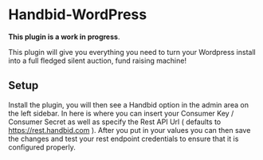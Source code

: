 # Handbid-WordPress

**This plugin is a work in progress**.

This plugin will give you everything you need to turn your Wordpress install into a full fledged silent auction, fund raising machine!


## Setup
Install the plugin, you will then see a Handbid option in the admin area on the left sidebar. In here is where you can insert your Consumer Key / Consumer Secret
as well as specify the Rest API Url ( defaults to https://rest.handbid.com ). After you put in your values you can then save the changes and test your rest endpoint credentials to ensure that it is configured properly.
